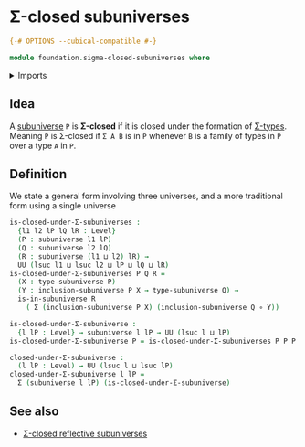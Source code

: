 # Σ-closed subuniverses

```agda
{-# OPTIONS --cubical-compatible #-}

module foundation.sigma-closed-subuniverses where
```

<details><summary>Imports</summary>

```agda
open import foundation.dependent-pair-types
open import foundation.subuniverses
open import foundation.universe-levels

open import foundation-core.function-types
```

</details>

## Idea

A [subuniverse](foundation.subuniverses.md) `P` is **Σ-closed** if it is closed
under the formation of [Σ-types](foundation.dependent-pair-types.md). Meaning
`P` is Σ-closed if `Σ A B` is in `P` whenever `B` is a family of types in `P`
over a type `A` in `P`.

## Definition

We state a general form involving three universes, and a more traditional form
using a single universe

```agda
is-closed-under-Σ-subuniverses :
  {l1 l2 lP lQ lR : Level}
  (P : subuniverse l1 lP)
  (Q : subuniverse l2 lQ)
  (R : subuniverse (l1 ⊔ l2) lR) →
  UU (lsuc l1 ⊔ lsuc l2 ⊔ lP ⊔ lQ ⊔ lR)
is-closed-under-Σ-subuniverses P Q R =
  (X : type-subuniverse P)
  (Y : inclusion-subuniverse P X → type-subuniverse Q) →
  is-in-subuniverse R
    ( Σ (inclusion-subuniverse P X) (inclusion-subuniverse Q ∘ Y))

is-closed-under-Σ-subuniverse :
  {l lP : Level} → subuniverse l lP → UU (lsuc l ⊔ lP)
is-closed-under-Σ-subuniverse P = is-closed-under-Σ-subuniverses P P P

closed-under-Σ-subuniverse :
  (l lP : Level) → UU (lsuc l ⊔ lsuc lP)
closed-under-Σ-subuniverse l lP =
  Σ (subuniverse l lP) (is-closed-under-Σ-subuniverse)
```

## See also

- [Σ-closed reflective subuniverses](orthogonal-factorization-systems.sigma-closed-reflective-subuniverses.md)
